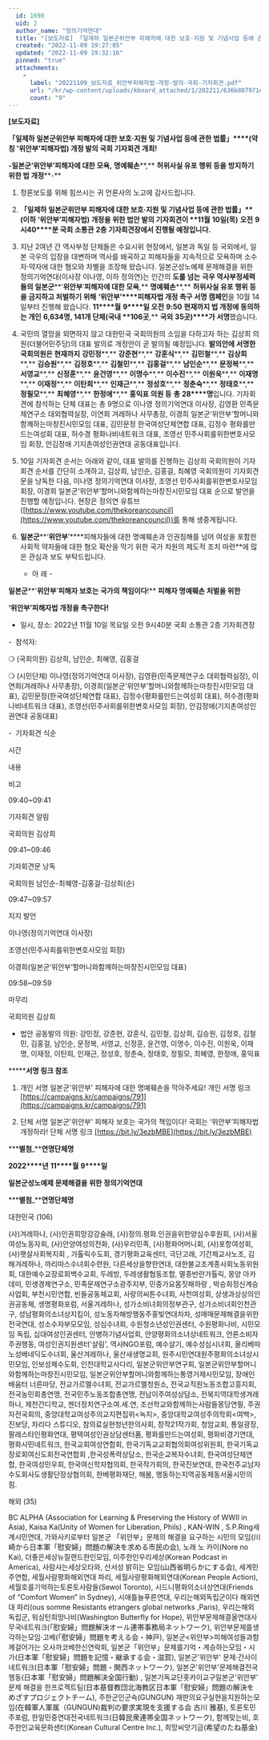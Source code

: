 ```yaml
---
  id: 1690
  uid: 2
  author_name: "정의기억연대"
  title: "[보도자료] 「일제하 일본군위안부 피해자에 대한 보호·지원 및 기념사업 등에 관한 법률」(약칭 '위안부'피해자법) 개정 발의 국회 기자회견 개최!"
  created: "2022-11-09 19:27:05"
  updated: "2022-11-09 19:32:16"
  pinned: "true"
  attachments: 
    - 
      label: "20221109_보도자료_위안부피해자법-개정-발의-국회-기자회견.pdf"
      url: "/kr/wp-content/uploads/kboard_attached/1/202211/636b807971ed15197674.pdf"
      count: "9"
---
```

**\[****보도자료****\]**

**「****일제하 일본군위안부 피해자에 대한 보호****·****지원 및 기념사업 등에 관한 법률****」****(****약칭** **'****위안부****'****피해자법****)** **개정 발의 국회 기자회견 개최****!**

**\-****일본군****‘****위안부****’****피해자에 대한 모욕****,** **명예훼손****,** **허위사실 유포 행위 등을** **방지하기 위한 법 개정****\-**

1.  정론보도를 위해 힘쓰시는 귀 언론사의 노고에 감사드립니다.
2.  **「****일제하 일본군위안부 피해자에 대한 보호****·****지원 및 기념사업 등에 관한 법률****」****(****이하** **‘****위안부****’****피해자법****)** **개정을 위한 법안** **발의 기자회견이** **11****월** **10****일****(****목****)** **오전** **9****시****40****분 국회 소통관** **2****층 기자회견장에서 진행될 예정입니다****.**
3.  지난 2여년 간 역사부정 단체들은 수요시위 현장에서, 일본과 독일 등 국외에서, 일본 극우의 입장을 대변하며 역사를 왜곡하고 피해자들을 지속적으로 모욕하며 소수자·약자에 대한 혐오와 차별을 조장해 왔습니다. 일본군성노예제 문제해결을 위한 정의기억연대(이사장 이나영, 이하 정의연)는 인간의 **도를 넘는** **극우 역사부정세력들의 일본군****‘****위안부****’****피해자에 대한 모욕****,** **명예훼손****,** **허위사실 유포 행위 등을 금지하고 처벌하기 위해** **‘****위안부****’****피해자법 개정 촉구 서명 캠페인**을 10월 14일부터 진행해 왔습니다. **11****월** **9****일 오전** **9:50** **현재까지 법 개정에 동의하는 개인** **6,634****명****, 141****개 단체****(****국내** **106****곳****,** **국외** **35****곳****)****가 서명**했습니다.
4.  국민의 열망을 외면하지 않고 대한민국 국회의원의 소임을 다하고자 하는 김상희 의원(더불어민주당)의 대표 발의로 개정안이 곧 발의될 예정입니다. **발의안에 서명한 국회의원은 현재까지** **강민정****,** **강준현****,** **강훈식****,** **김민철****,** **김상희****,** **김승원****,** **김정호****,** **김철민****,** **김홍걸****,** **남인순****,** **문정복****,** **서영교****,** **신정훈****,** **윤건영****,** **이명수****,** **이수진****,** **이원욱****,** **이재명****,** **이재정****,** **이탄희****,** **인재근****,** **정성호****,** **정춘숙****,** **정태호****,** **정필모****,** **최혜영****,** **한정애****,** **홍익표 의원 등** **총** **28****명**입니다. 기자회견에 참석하는 단체 대표는 총 9명으로 이나영 정의기억연대 이사장, 김영환 민족문제연구소 대외협력실장, 이연희 겨레하나 사무총장, 이경희 일본군‘위안부’할머니와함께하는마창진시민모임 대표, 김민문정 한국여성단체연합 대표, 김정수 평화를만드는여성회 대표, 허수경 평화나비네트워크 대표, 조영선 민주사회를위한변호사모임 회장, 안김정애 기지촌여성인권연대 공동대표입니다.
5.  10일 기자회견 순서는 아래와 같이, 대표 발의를 진행하는 김상희 국회의원이 기자회견 순서를 간단히 소개하고, 김상희, 남인순, 김홍걸, 최혜영 국회의원이 기자회견문을 낭독한 다음, 이나영 정의기억연대 이사장, 조영선 민주사회를위한변호사모임 회장, 이경희 일본군‘위안부’할머니와함께하는마창진시민모임 대표 순으로 발언을 진행할 예정입니다. 현장은 정의연 유튜브([https://www.youtube.com/thekoreancouncil](https://www.youtube.com/thekoreancouncil))를 통해 생중계됩니다.
6.  **일본군****‘****위안부****’****피해자들에 대한 명예훼손과 인권침해를 넘어 여성을 포함한 사회적 약자들에 대한 혐오 확산을 막기 위한 국가 차원의 제도적 조치 마련**에 많은 관심과 보도 부탁드립니다.
    
    
    - 아 래 -

**일본군****'****위안부****'****피해자 보호는 국가의 책임이다****!** **피해자 명예훼손 처벌을 위한**

**‘****위안부****’****피해자법 개정을 촉구한다****!**

- 일시, 장소: 2022년 11월 10일 목요일 오전 9시40분 국회 소통관 2층 기자회견장

-  참석자:

❍ (국회의원) 김상희, 남인순, 최혜영, 김홍걸

❍ (시민단체) 이나영(정의기억연대 이사장), 김영환(민족문제연구소 대외협력실장), 이연희(겨레하나 사무총장), 이경희(일본군‘위안부’할머니와함께하는마창진시민모임 대표), 김민문정(한국여성단체연합 대표), 김정수(평화를만드는여성회 대표), 허수경(평화나비네트워크 대표), 조영선(민주사회를위한변호사모임 회장), 안김정애(기지촌여성인권연대 공동대표)

-  기자회견 식순

시간

내용

비고

09:40~09:41

기자회견 알림

국회의원 김상희

09:41~09:46

기자회견문 낭독

국회의원 남인순-최혜영-김홍걸-김상희(순)

09:47~09:57

지지 발언

이나영(정의기억연대 이사장)

조영선(민주사회를위한변호사모임 회장)

이경희(일본군‘위안부’할머니와함께하는마창진시민모임 대표)

09:58~09:59

마무리

국회의원 김상희

- 법안 공동발의 의원: 강민정, 강준현, 강훈식, 김민철, 김상희, 김승원, 김정호, 김철민, 김홍걸, 남인순, 문정복, 서영교, 신정훈, 윤건영, 이명수, 이수진, 이원욱, 이재명, 이재정, 이탄희, 인재근, 정성호, 정춘숙, 정태호, 정필모, 최혜영, 한정애, 홍익표

**\*****서명 링크 참조**

1.  개인 서명
    일본군'위안부' 피해자에 대한 명예훼손을 막아주세요! 개인 서명 링크 [https://campaigns.kr/campaigns/791](https://campaigns.kr/campaigns/791)

2. 단체 서명
일본군'위안부' 피해자 보호는 국가의 책임이다! 국회는 ‘위안부’피해자법 개정하라! 단체 서명 링크 [https://bit.ly/3ezbMBE](https://bit.ly/3ezbMBE)

**\*****별첨****_****연명단체명**

**2022****년** **11****월** **9****일**

**일본군성노예제 문제해결을 위한 정의기억연대**

**\*****별첨****_****연명단체명**

대한민국 (106)

(사)겨레하나, (사)인권희망강강술래, (사)정의.평화.인권을위한양심수후원회, (사)서울여성노동자회, (사)안양여성의전화, (사)우리민족, (사)평화어머니회, (사)포항여성회, (사)햇살사회복지회 , 가톨릭수도회, 경기평화교육센터, 극단고래, 기간제교사노조, 김해겨레하나, 까리따스수녀회수련원, 다른세상을향한연대, 대한불교조계종사회노동위원회, 대한예수교장로회백수교회, 두레방, 두레생활협동조합, 멸종반란가톨릭, 몽양 아카데미, 민생경제연구소, 민족문제연구소광주지부, 민중가요몸짓패하랑 , 박승희정신계승사업회, 부천시민연합, 빈들공동체교회, 사랑의씨튼수녀회, 사천여성회, 상생과상상의인권공동체, 생명평화포럼, 서울겨레하나, 성가소비녀회의정부관구, 성가소비녀회인천관구, 성남평화의소녀상지킴이, 성노동자해방행동주홍빛연대차차, 성매매문제해결을위한전국연대, 성소수자부모모임, 성심수녀회, 수원청소년성인권센터, 수원평화나비, 시민모임 독립, 십대여성인권센터, 안병하기념사업회, 안양평화의소녀상네트워크, 언론소비자주권행동, 여성인권지원센터'살림', 역사NGO포럼, 예수살기, 예수성심시녀회, 올리베따노성베네딕도수녀회, 울산겨레하나, 울산새생명교회, 원주시민연대원주평화의소녀상시민모임, 인보성체수도회, 인천대학교사다리, 일본군위안부연구회, 일본군위안부할머니와함께하는마창진시민모임, 일본군위안부할머니와함께하는통영거제시민모임, 장애인배움터 너른마당, 전교가르멜수녀회, 전교가르멜청원소, 전국교직원노동조합고흥지회, 전국농민회총연맹, 전국민주노동조합총연맹, 전남이주여성상담소, 전북지역대학생겨레하나, 제천간디학교, 젠더정치연구소여.세.연, 조선학교와함께하는사람들몽당연필, 주권자전국회의, 중앙대학교여성주의교지편집위<녹지>, 중앙대학교여성주의학회<여백>, 진보당, 차리다 스튜디오, 참의료실현청년한의사회, 창작21작가회, 청암교회, 통일광장, 팔레스타인평화연대, 평택여성인권상담센터품, 평화를만드는여성회, 평화비경기연대, 평화시민네트워크, 한국교회여성연합회, 한국기독교교회협의회여성위원회, 한국기독교장로회여신도회전국연합회 ,한국성폭력상담소, 한국순교복자수녀회, 한국여성단체연합, 한국여성민우회, 한국여신학자협의회, 한국작가회의, 한국진보연대, 한국천주교남자수도회사도생활단장상협의회, 한베평화재단, 해봄, 행동하는지역공동체동서울시민의힘.

해외 (35)

BC ALPHA (Association for Learning & Preserving the History of WWII in Asia), Kaisa Ka(Unity of Women for Liberation, Phils) , KAN-WIN , S.P.Ring세계시민연대, 가와사키로부터 일본군 「위안부」문제의 해결을 요구하는 시민의 모임(川崎から日本軍「慰安婦」問題の解決を求める市民の会), 노래 노 카이(Nore no Kai), 더좋은세상뉴질랜드한인모임, 미주한인우리세상(Korean Podcast in America), 사람사는세상오타와, 산서성 밝히는 모임(山西省明らかにする会), 세계민주연합, 세월사람평화해외연대 파리, 세월사랑평화해외연대(Korean People Action), 세월호를기억하는토론토사람들(Sewol Toronto), 시드니평화의소녀상연대(Friends of “Comfort Women” in Sydney), 시애틀늘푸른연대, 우리는해외독립군이다 해외연대 파리(ous somme Resistants etrangers global networks ,Paris), 우리는해외독립군, 워싱턴희망나비(Washington Butterfly for Hope), 위안부문제해결올연대사무국네트워크(「慰安婦」問題解決オール連帯事務局ネットワーク), 위안부문제를생각하는모임·고베(「慰安婦」問題を考える会・神戸), 일본군<위안부>피해여성들과함께걸어가는 오사까코베한신연락회, 일본군「위안부」문제를기억・계승하는모임・시가(日本軍「慰安婦」問題を記憶・継承する会・滋賀), 일본군'위안부' 문제·간사이 네트워크(日本軍「慰安婦」問題・関西ネットワーク), 일본군'위안부'문제해결전국행동(日本軍「慰安婦」問題解決全国行動) , 일본기독교단홋카이교구일본군'위안부' 문제 해결을 한프로젝트팀(日本基督教団北海教区日本軍「慰安婦」問題の解決をめざすプロジェクトチーム), 주한군인군속(GUNGUN) 재판의요구실현을지원하는모임(在韓軍人軍属（GUNGUN)裁判の要求実現を支援する会 古川 雅基), 토론토민주포럼, 한일민중연대전국네트워크(日韓民衆連帯全国ネットワーク), 함께맞는비, 호주한인교육문화센터(Korean Cultural Centre Inc.), 희망씨앗기금(希望のたね基金)